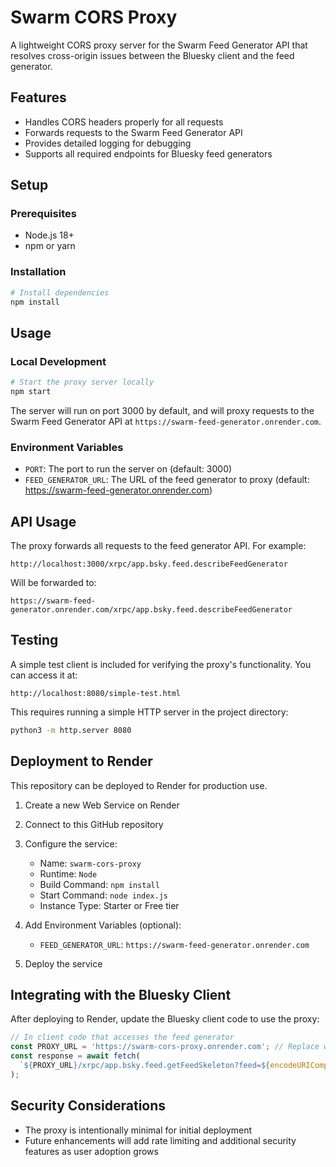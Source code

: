 # Swarm CORS Proxy

A lightweight CORS proxy server for the Swarm Feed Generator API that resolves cross-origin issues between the Bluesky client and the feed generator.

## Features

- Handles CORS headers properly for all requests
- Forwards requests to the Swarm Feed Generator API
- Provides detailed logging for debugging
- Supports all required endpoints for Bluesky feed generators

## Setup

### Prerequisites

- Node.js 18+
- npm or yarn

### Installation

```bash
# Install dependencies
npm install
```

## Usage

### Local Development

```bash
# Start the proxy server locally
npm start
```

The server will run on port 3000 by default, and will proxy requests to the Swarm Feed Generator API at `https://swarm-feed-generator.onrender.com`.

### Environment Variables

- `PORT`: The port to run the server on (default: 3000)
- `FEED_GENERATOR_URL`: The URL of the feed generator to proxy (default: https://swarm-feed-generator.onrender.com)

## API Usage

The proxy forwards all requests to the feed generator API. For example:

```
http://localhost:3000/xrpc/app.bsky.feed.describeFeedGenerator
```

Will be forwarded to:

```
https://swarm-feed-generator.onrender.com/xrpc/app.bsky.feed.describeFeedGenerator
```

## Testing

A simple test client is included for verifying the proxy's functionality. You can access it at:

```
http://localhost:8080/simple-test.html
```

This requires running a simple HTTP server in the project directory:

```bash
python3 -m http.server 8080
```

## Deployment to Render

This repository can be deployed to Render for production use.

1. Create a new Web Service on Render
2. Connect to this GitHub repository
3. Configure the service:
   - Name: `swarm-cors-proxy`
   - Runtime: `Node`
   - Build Command: `npm install`
   - Start Command: `node index.js`
   - Instance Type: Starter or Free tier

4. Add Environment Variables (optional):
   - `FEED_GENERATOR_URL`: `https://swarm-feed-generator.onrender.com`

5. Deploy the service

## Integrating with the Bluesky Client

After deploying to Render, update the Bluesky client code to use the proxy:

```typescript
// In client code that accesses the feed generator
const PROXY_URL = 'https://swarm-cors-proxy.onrender.com'; // Replace with your Render URL
const response = await fetch(
  `${PROXY_URL}/xrpc/app.bsky.feed.getFeedSkeleton?feed=${encodeURIComponent(feedUri)}`
);
```

## Security Considerations

- The proxy is intentionally minimal for initial deployment
- Future enhancements will add rate limiting and additional security features as user adoption grows 